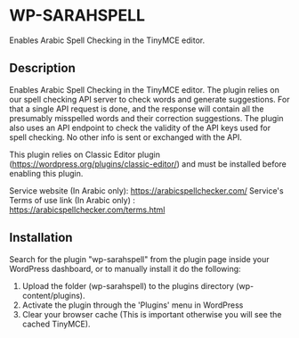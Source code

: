 # WP-SARAHSPELL

Enables Arabic Spell Checking in the TinyMCE editor.

## Description

Enables Arabic Spell Checking in the TinyMCE editor.
The plugin relies on our spell checking API server to check words and generate suggestions. For that a single API request is done, and the response will contain all the presumably misspelled words and their correction suggestions. The plugin also uses an API endpoint to check the validity of the API keys used for spell checking. No other info is sent or exchanged with the API.

This plugin relies on Classic Editor plugin (https://wordpress.org/plugins/classic-editor/) and must be installed before enabling this plugin.

Service website (In Arabic only): https://arabicspellchecker.com/
Service's Terms of use link (In Arabic only) : https://arabicspellchecker.com/terms.html

## Installation

Search for the plugin "wp-sarahspell" from the plugin page inside your WordPress dashboard, or to manually install it do the following:

1. Upload the folder (wp-sarahspell) to the plugins directory (wp-content/plugins).
2. Activate the plugin through the 'Plugins' menu in WordPress
3. Clear your browser cache (This is important otherwise you will see the cached TinyMCE).
